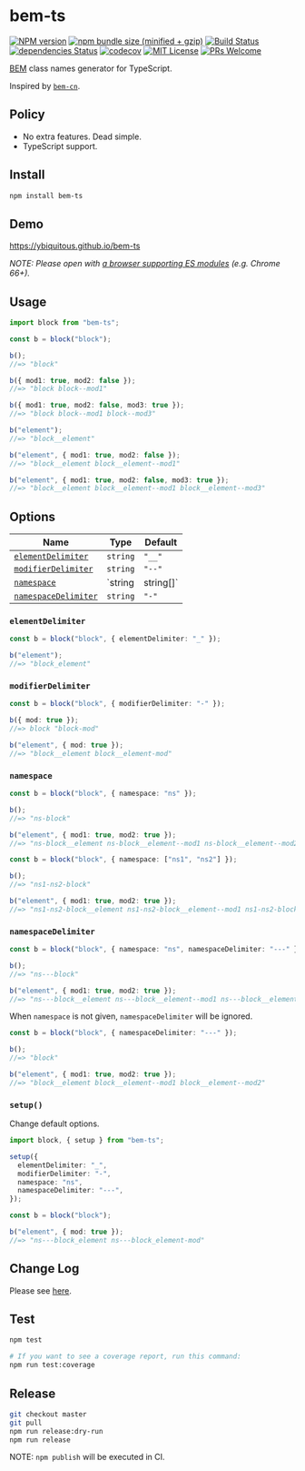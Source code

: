 # bem-ts

[![NPM version](https://img.shields.io/npm/v/bem-ts.svg)](https://npm.im/bem-ts)
[![npm bundle size (minified + gzip)](https://img.shields.io/bundlephobia/minzip/bem-ts.svg)](https://bundlephobia.com/result?p=bem-ts)
[![Build Status](https://travis-ci.org/ybiquitous/bem-ts.svg?branch=master)](https://travis-ci.org/ybiquitous/bem-ts)
[![dependencies Status](https://david-dm.org/ybiquitous/bem-ts/status.svg)](https://david-dm.org/ybiquitous/bem-ts)
[![codecov](https://codecov.io/gh/ybiquitous/bem-ts/branch/master/graph/badge.svg)](https://codecov.io/gh/ybiquitous/bem-ts)
[![MIT License](https://img.shields.io/github/license/mashape/apistatus.svg)](LICENSE)
[![PRs Welcome](https://img.shields.io/badge/PRs-welcome-brightgreen.svg)](http://makeapullrequest.com)

[BEM](http://getbem.com/) class names generator for TypeScript.

Inspired by [`bem-cn`](https://npm.im/bem-cn).

## Policy

- No extra features. Dead simple.
- TypeScript support.

## Install

```sh
npm install bem-ts
```

## Demo

<https://ybiquitous.github.io/bem-ts>

_NOTE: Please open with [a browser supporting ES modules](https://caniuse.com/#feat=es6-module) (e.g. Chrome 66+)._

## Usage

```ts
import block from "bem-ts";

const b = block("block");

b();
//=> "block"

b({ mod1: true, mod2: false });
//=> "block block--mod1"

b({ mod1: true, mod2: false, mod3: true });
//=> "block block--mod1 block--mod3"

b("element");
//=> "block__element"

b("element", { mod1: true, mod2: false });
//=> "block__element block__element--mod1"

b("element", { mod1: true, mod2: false, mod3: true });
//=> "block__element block__element--mod1 block__element--mod3"
```

## Options

| Name                                        | Type                | Default |
| ------------------------------------------- | ------------------- | ------- |
| [`elementDelimiter`](#elementdelimiter)     | `string`            | `"__"`  |
| [`modifierDelimiter`](#modifierdelimiter)   | `string`            | `"--"`  |
| [`namespace`](#namespace)                   | `string | string[]` | `""`    |
| [`namespaceDelimiter`](#namespacedelimiter) | `string`            | `"-"`   |

### `elementDelimiter`

```ts
const b = block("block", { elementDelimiter: "_" });

b("element");
//=> "block_element"
```

### `modifierDelimiter`

```ts
const b = block("block", { modifierDelimiter: "-" });

b({ mod: true });
//=> block "block-mod"

b("element", { mod: true });
//=> "block__element block__element-mod"
```

### `namespace`

```ts
const b = block("block", { namespace: "ns" });

b();
//=> "ns-block"

b("element", { mod1: true, mod2: true });
//=> "ns-block__element ns-block__element--mod1 ns-block__element--mod2"
```

```ts
const b = block("block", { namespace: ["ns1", "ns2"] });

b();
//=> "ns1-ns2-block"

b("element", { mod1: true, mod2: true });
//=> "ns1-ns2-block__element ns1-ns2-block__element--mod1 ns1-ns2-block__element--mod2"
```

### `namespaceDelimiter`

```ts
const b = block("block", { namespace: "ns", namespaceDelimiter: "---" });

b();
//=> "ns---block"

b("element", { mod1: true, mod2: true });
//=> "ns---block__element ns---block__element--mod1 ns---block__element--mod2"
```

When `namespace` is not given, `namespaceDelimiter` will be ignored.

```ts
const b = block("block", { namespaceDelimiter: "---" });

b();
//=> "block"

b("element", { mod1: true, mod2: true });
//=> "block__element block__element--mod1 block__element--mod2"
```

### `setup()`

Change default options.

```ts
import block, { setup } from "bem-ts";

setup({
  elementDelimiter: "_",
  modifierDelimiter: "-",
  namespace: "ns",
  namespaceDelimiter: "---",
});

const b = block("block");

b("element", { mod: true });
//=> "ns---block_element ns---block_element-mod"
```

## Change Log

Please see [here](CHANGELOG.md).

## Test

```sh
npm test

# If you want to see a coverage report, run this command:
npm run test:coverage
```

## Release

```sh
git checkout master
git pull
npm run release:dry-run
npm run release
```

NOTE: `npm publish` will be executed in CI.
